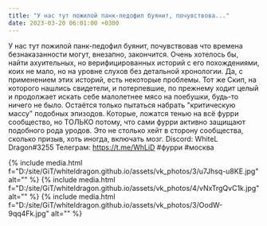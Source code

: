 ```yaml
---
title: "У нас тут пожилой панк-педофил буянит, почувствова..."
date: 2023-03-20 06:01:00 +0300
---
```


У нас тут пожилой панк-педофил буянит, почувствовав что времена безнаказанности могут, внезапно, закончится.
Очень хотелось бы, найти ахуительных, но верифицированных историй с его похождениями, коих не мало, но на уровне слухов без детальной хронологии.
Да, с применением этих историй, есть некоторые проблемы. Тот же Скип, на которого нашлись свидетели, и потерпевшие, по прежнему ходит целый и продолжает искать себе малолетнее мясо на поебушки, будь-то ничего не было.
Остаётся только пытаться набрать "критическую массу" подобных эпизодов. Которые, ложатся тенью на всё фурри сообщество, но ТОЛЬКО потому, что сами фурри активно защищают подобного рода уродов.
Это не столько хейт в сторону сообщества, сколько призыв, хоть иногда, включать мозг.
Discord: WhiteL Dragon#3255
Телеграм: https://t.me/WhLiD
#фурри #москва


{% include media.html f="D:/site/GiT/whiteldragon.github.io/assets/vk_photos/3/u7Jhsq-u8KE.jpg" alt="" %}
{% include media.html f="D:/site/GiT/whiteldragon.github.io/assets/vk_photos/4/vNxTrgQvC1k.jpg" alt="" %}
{% include media.html f="D:/site/GiT/whiteldragon.github.io/assets/vk_photos/3/OodW-9qq4Fk.jpg" alt="" %}
